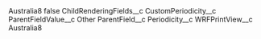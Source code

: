 <?xml version="1.0" encoding="UTF-8"?>
<CustomMetadata xmlns="http://soap.sforce.com/2006/04/metadata" xmlns:xsi="http://www.w3.org/2001/XMLSchema-instance" xmlns:xsd="http://www.w3.org/2001/XMLSchema">
    <label>Australia8</label>
    <protected>false</protected>
    <values>
        <field>ChildRenderingFields__c</field>
        <value xsi:type="xsd:string">CustomPeriodicity__c</value>
    </values>
    <values>
        <field>ParentFieldValue__c</field>
        <value xsi:type="xsd:string">Other</value>
    </values>
    <values>
        <field>ParentField__c</field>
        <value xsi:type="xsd:string">Periodicity__c</value>
    </values>
    <values>
        <field>WRFPrintView__c</field>
        <value xsi:type="xsd:string">Australia8</value>
    </values>
</CustomMetadata>
